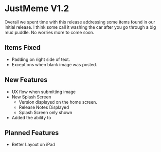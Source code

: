 
# JustMeme V1.2

Overall we spent time with this release addressing some items found in our initial release. I think some call it washing the car after you go through a big mud puddle. No worries more to come soon.

## Items Fixed
* Padding on right side of text.
* Exceptions when blank image was posted.

## New Features
* UX flow when submitting image
* New Splash Screen
  * Version displayed on the home screen.
  * Release Notes Displayed
  * Splash Screen only shown 
* Added the ability to


## Planned Features
* Better Layout on iPad
